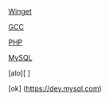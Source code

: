 [Winget](https://aka.ms/getwinget)

[GCC](https://github.com/mmozeiko/build-gcc-mingw/releases)

[PHP](https://windows.php.net/download)

[MySQL](https://dev.mysql.com)

[alo][   ]

[ok]  (https://dev.mysql.com)

[alo]: https://dev.mysql.com
